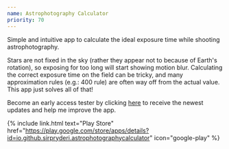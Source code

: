 ```yaml
---
name: Astrophotography Calculator
priority: 70
---
```


Simple and intuitive app to calculate the ideal exposure time while shooting astrophotography.

Stars are not fixed in the sky (rather they appear not to because of Earth's rotation), so exposing for too long will start showing motion blur. Calculating the correct exposure time on the field can be tricky, and many approximation rules (e.g.: 400 rule) are often way off from the actual value. This app just solves all of that!

Become an early access tester by clicking [here](https://play.google.com/apps/testing/io.github.sirpryderi.astrophotographycalculator) to receive the newest updates and help me improve the app.

<!-- {% include link.html text="Github Page" href="https://github.com/SirPryderi/astrophotography-calculator" icon="github" %} -->
<!-- &nbsp; -->
{% include link.html text="Play Store" href="https://play.google.com/store/apps/details?id=io.github.sirpryderi.astrophotographycalculator" icon="google-play" %}